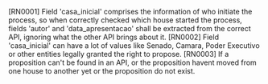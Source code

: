 [RN0001] Field 'casa_inicial' comprises the information of who initiate the 
process, so when correctly checked which house started the process, fields
'autor' and 'data_apresentacao' shall be extracted from the correct API, 
ignoring what the other API brings about it.
[RN0002] Field 'casa_inicial' can have a lot of values like Senado, Camara, Poder Executivo or other entities
legally granted the right to propose.
[RN0003] If a proposition can't be found in an API, or the proposition havent moved from one house to another yet
or the proposition do not exist.